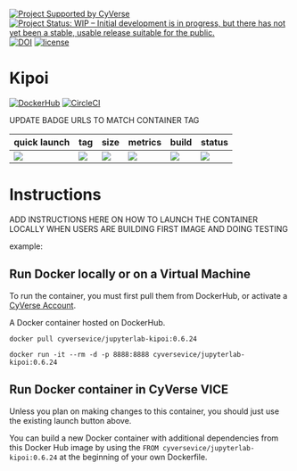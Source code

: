  [![Project Supported by CyVerse](https://img.shields.io/badge/Supported%20by-CyVerse-blue.svg)](https://learning.cyverse.org/projects/vice/en/latest/) [![Project Status: WIP – Initial development is in progress, but there has not yet been a stable, usable release suitable for the public.](https://www.repostatus.org/badges/latest/wip.svg)](https://www.repostatus.org/#wip) [![DOI](https://zenodo.org/badge/DOI/10.5281/zenodo.3246932.svg)](https://doi.org/10.5281/zenodo.3246932) [![license](https://img.shields.io/badge/license-GPLv3-blue.svg)](https://opensource.org/licenses/GPL-3.0)  

 # Kipoi
 
[![DockerHub](https://img.shields.io/badge/DockerHub-brightgreen.svg?style=popout&logo=Docker)](https://hub.docker.com/r/cyversevice/jupyterlab-kipoi) [![CircleCI](https://circleci.com/gh/cyverse-vice/jupyterlab-kipoi.svg?style=svg)](https://circleci.com/gh/cyverse-vice/jupyterlab-kipoi) 

UPDATE BADGE URLS TO MATCH CONTAINER TAG

quick launch | tag | size | metrics | build | status |  
------------ | --- | ---- | ------- | ------|--------|
<a href="https://de.cyverse.org/de/?type=quick-launch&quick-launch-id=19f6a94b-71b6-4034-a7a5-40f7bea0b85b&app-id=75773c76-8ee1-11e9-907f-008cfa5ae621" target="_blank"><img src="https://de.cyverse.org/Powered-By-CyVerse-blue.svg"></a> | [![](https://images.microbadger.com/badges/version/cyversevice/jupyterlab-kipoi.svg)](https://microbadger.com/images/cyversevice/jupyterlab-kipoi:0.6.24) |  [![](https://images.microbadger.com/badges/image/cyversevice/jupyterlab-kipoi.svg)](https://microbadger.com/images/cyversevice/jupyterlab-kipoi:0.6.24) | [![](https://img.shields.io/docker/pulls/cyversevice/jupyterlab-kipoi.svg)](https://hub.docker.com/r/cyversevice/jupyterlab-kipoi:0.6.24)  |  [![](https://img.shields.io/docker/cloud/automated/cyversevice/jupyterlab-kipoi.svg)](https://hub.docker.com/r/cyversevice/jupyterlab-kipoi/builds) | [![](https://img.shields.io/docker/build/cyversevice/jupyterlab-kipoi.svg)](https://cloud.docker.com/u/cyversevice/repository/docker/cyversevice/jupyterlab-kipoi)

# Instructions

ADD INSTRUCTIONS HERE ON HOW TO LAUNCH THE CONTAINER LOCALLY WHEN USERS ARE BUILDING FIRST IMAGE AND DOING TESTING

example: 

## Run Docker locally or on a Virtual Machine

To run the container, you must first pull them from DockerHub, or activate a [CyVerse Account](https://user.cyverse.org/services/mine).

A Docker container hosted on DockerHub.

```
docker pull cyversevice/jupyterlab-kipoi:0.6.24
```

```
docker run -it --rm -d -p 8888:8888 cyversevice/jupyterlab-kipoi:0.6.24
```

## Run Docker container in CyVerse VICE

Unless you plan on making changes to this container, you should just use the existing launch button above.

You can build a new Docker container with additional dependencies from this Docker Hub image by using the `FROM cyversevice/jupyterlab-kipoi:0.6.24` at the beginning of your own Dockerfile.
